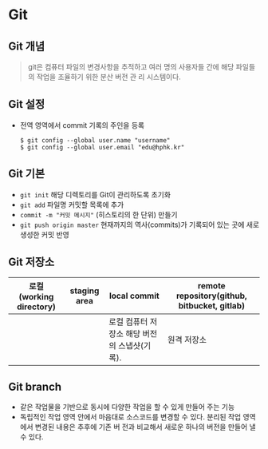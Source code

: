 # Git 

## Git 개념 

> git은 컴퓨터 파일의 변경사항을 추적하고 여러 명의 사용자들 간에 해당 파일들의 작업을 조율하기 위한 분산 버전 관 리 시스템이다. 



## Git 설정 

* 전역 영역에서 commit 기록의 주인을 등록 

  ```
  $ git config --global user.name "username" 
  $ git config --global user.email "edu@hphk.kr"
  ```



## Git 기본

* `git init` 해당 디렉토리를 Git이 관리하도록 초기화 
* `git add` 파일명 커밋할 목록에 추가 
* ` commit -m "커밋 메시지" ` (히스토리의 한 단위) 만들기 
* `git push origin master` 현재까지의 역사(commits)가 기록되어 있는 곳에 새로 생성한 커밋 반영 



## Git 저장소 

| 로컬(working directory) | staging area | local commit                                 | remote repository(github, bitbucket, gitlab) |
| ----------------------- | ------------ | -------------------------------------------- | -------------------------------------------- |
|                         |              | 로컬 컴퓨터 저장소 해당 버전의 스냅샷(기록). | 원격 저장소                                  |



## Git branch 

* 같은 작업물을 기반으로 동시에 다양한 작업을 할 수 있게 만들어 주는 기능 
* 독립적인 작업 영역 안에서 마음대로 소스코드를 변경할 수 있다. 분리된 작업 영역에서 변경된 내용은 추후에 기존 버 전과 비교해서 새로운 하나의 버전을 만들어 낼 수 있다.